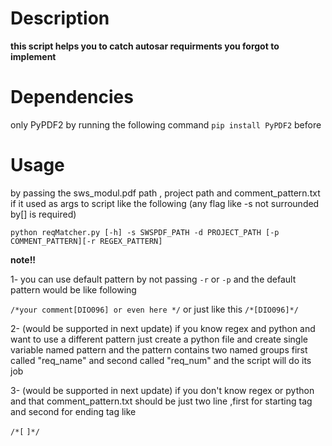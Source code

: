
# Description

**this script helps you to catch autosar requirments you forgot to implement**

  

# Dependencies

only PyPDF2 by running the following command `pip install PyPDF2` before

  

# Usage

by passing the sws_modul.pdf path , project path and comment_pattern.txt if it used as args to script like the following (any flag like -s not surrounded by[] is required)

`python reqMatcher.py [-h] -s SWSPDF_PATH -d PROJECT_PATH [-p COMMENT_PATTERN][-r REGEX_PATTERN]`

  

**note!!**

  

1- you can use default pattern by not passing `-r` or `-p` and the default pattern would be like following

`/*your comment[DIO096] or even here */` or just like this `/*[DIO096]*/`

  

2- (would be supported in next update) if you know regex and python and want to use a different pattern just create a python file and create single variable named pattern and the pattern contains two named groups first called "req_name" and second called "req_num" and the script will do its job

  

3- (would be supported in next update) if you don't know regex or python and that comment_pattern.txt should be just two line ,first for starting tag and second for ending tag like

`/*[`
`]*/`